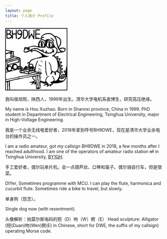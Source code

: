 ```yaml
---
layout: page
title: 个人简介 Profile
---
```


<img src="./crocodile.png" width = "200" height = "200"/>

我叫侯旭照，陕西人，1999年出生。清华大学电机系直博生，研究高压绝缘。

My name is Hou Xuzhao. Born in Shannxi province, China in 1999. PhD student in Department of Electrical Engineering, Tsinghua University, major in High-Voltage Engineering.

我是一个业余无线电爱好者，2018年拿到呼号BH9DWE，现在是清华大学业余电台的操作员之一。

I am a radio amateur, got my callsign BH9DWE in 2018, a few months after I reached adulthood. I am one of the operators of amateur radio station ~~of~~ in Tsinghua University, [BY1QH](https://www.qrz.com/db/BY1QH).

手工爱好者，偶尔玩单片机。会一点葫芦丝、口琴和笛子。偶尔骑自行车，但是很菜。

DIYer, Sometimes programme with MCU. I can play the flute, harmonica and cucurbit flute. Sometimes ride a bike to travel, but slowly.

单身狗（怨念）。

Single dog now (with resentment).

头像解析：拍莫尔斯电码的短（D）吻（W）鳄（E）
Head sculpture: Alligator (短(Duan)吻(Wen)鳄(E) in Chinese, short for DWE, the suffix of my callsign) operating Morse code.
